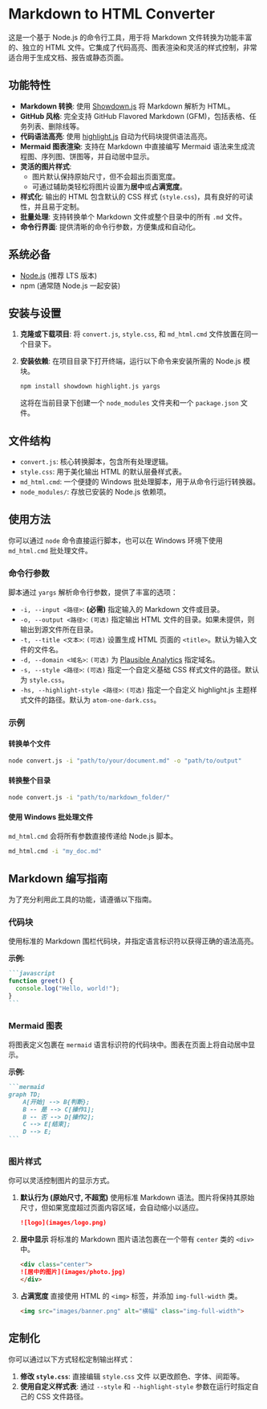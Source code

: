 # Markdown to HTML Converter

这是一个基于 Node.js 的命令行工具，用于将 Markdown 文件转换为功能丰富的、独立的 HTML 文件。它集成了代码高亮、图表渲染和灵活的样式控制，非常适合用于生成文档、报告或静态页面。

## 功能特性

- **Markdown 转换**: 使用 [Showdown.js](https://github.com/showdownjs/showdown) 将 Markdown 解析为 HTML。
- **GitHub 风格**: 完全支持 GitHub Flavored Markdown (GFM)，包括表格、任务列表、删除线等。
- **代码语法高亮**: 使用 [highlight.js](https://highlightjs.org/) 自动为代码块提供语法高亮。
- **Mermaid 图表渲染**: 支持在 Markdown 中直接编写 Mermaid 语法来生成流程图、序列图、饼图等，并自动居中显示。
- **灵活的图片样式**:
  - 图片默认保持原始尺寸，但不会超出页面宽度。
  - 可通过辅助类轻松将图片设置为**居中**或**占满宽度**。
- **样式化**: 输出的 HTML 包含默认的 CSS 样式 (`style.css`)，具有良好的可读性，并且易于定制。
- **批量处理**: 支持转换单个 Markdown 文件或整个目录中的所有 `.md` 文件。
- **命令行界面**: 提供清晰的命令行参数，方便集成和自动化。

## 系统必备

- [Node.js](https://nodejs.org/) (推荐 LTS 版本)
- npm (通常随 Node.js 一起安装)

## 安装与设置

1.  **克隆或下载项目**: 将 `convert.js`, `style.css`, 和 `md_html.cmd` 文件放置在同一个目录下。

2.  **安装依赖**: 在项目目录下打开终端，运行以下命令来安装所需的 Node.js 模块。

    ```bash
    npm install showdown highlight.js yargs
    ```
    这将在当前目录下创建一个 `node_modules` 文件夹和一个 `package.json` 文件。

## 文件结构

- `convert.js`: 核心转换脚本，包含所有处理逻辑。
- `style.css`: 用于美化输出 HTML 的默认层叠样式表。
- `md_html.cmd`: 一个便捷的 Windows 批处理脚本，用于从命令行运行转换器。
- `node_modules/`: 存放已安装的 Node.js 依赖项。

## 使用方法

你可以通过 `node` 命令直接运行脚本，也可以在 Windows 环境下使用 `md_html.cmd` 批处理文件。

### 命令行参数

脚本通过 `yargs` 解析命令行参数，提供了丰富的选项：

- `-i, --input <路径>`: **(必需)** 指定输入的 Markdown 文件或目录。
- `-o, --output <路径>`: `(可选)` 指定输出 HTML 文件的目录。如果未提供，则输出到源文件所在目录。
- `-t, --title <文本>`: `(可选)` 设置生成 HTML 页面的 `<title>`。默认为输入文件的文件名。
- `-d, --domain <域名>`: `(可选)` 为 [Plausible Analytics](https://plausible.io/) 指定域名。
- `-s, --style <路径>`: `(可选)` 指定一个自定义基础 CSS 样式文件的路径。默认为 `style.css`。
- `-hs, --highlight-style <路径>`: `(可选)` 指定一个自定义 highlight.js 主题样式文件的路径。默认为 `atom-one-dark.css`。

### 示例

#### 转换单个文件

```bash
node convert.js -i "path/to/your/document.md" -o "path/to/output"
```

#### 转换整个目录

```bash
node convert.js -i "path/to/markdown_folder/"
```

#### 使用 Windows 批处理文件

`md_html.cmd` 会将所有参数直接传递给 Node.js 脚本。

```cmd
md_html.cmd -i "my_doc.md"
```

## Markdown 编写指南

为了充分利用此工具的功能，请遵循以下指南。

### 代码块

使用标准的 Markdown 围栏代码块，并指定语言标识符以获得正确的语法高亮。

**示例:**
````markdown
```javascript
function greet() {
  console.log("Hello, world!");
}
```
`````

### Mermaid 图表

将图表定义包裹在 `mermaid` 语言标识符的代码块中。图表在页面上将自动居中显示。

**示例:**

````markdown
```mermaid
graph TD;
    A[开始] --> B{判断};
    B -- 是 --> C[操作1];
    B -- 否 --> D[操作2];
    C --> E[结束];
    D --> E;
```
````

### 图片样式

你可以灵活控制图片的显示方式。

1.  **默认行为 (原始尺寸, 不超宽)**
    使用标准 Markdown 语法。图片将保持其原始尺寸，但如果宽度超过页面内容区域，会自动缩小以适应。

    ```markdown
    ![logo](images/logo.png)
    ```

2.  **居中显示**
    将标准的 Markdown 图片语法包裹在一个带有 `center` 类的 `<div>` 中。

    ```markdown
    <div class="center">
    ![居中的图片](images/photo.jpg)
    </div>
    ```

3.  **占满宽度**
    直接使用 HTML 的 `<img>` 标签，并添加 `img-full-width` 类。

    ```markdown
    <img src="images/banner.png" alt="横幅" class="img-full-width">
    ```

## 定制化

你可以通过以下方式轻松定制输出样式：

1.  **修改 `style.css`**: 直接编辑 `style.css` 文件 以更改颜色、字体、间距等。
2.  **使用自定义样式表**: 通过 `--style` 和 `--highlight-style` 参数在运行时指定自己的 CSS 文件路径。
